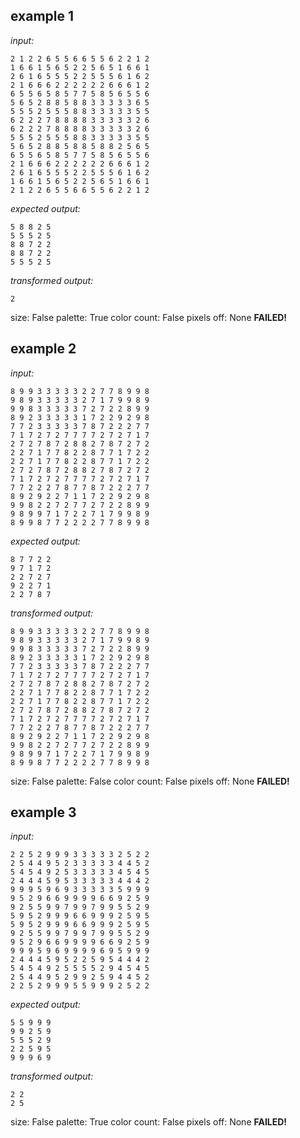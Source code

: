 
## example 1
*input:*
```
2 1 2 2 6 5 5 6 6 5 5 6 2 2 1 2
1 6 6 1 5 6 5 2 2 5 6 5 1 6 6 1
2 6 1 6 5 5 5 2 2 5 5 5 6 1 6 2
2 1 6 6 6 2 2 2 2 2 2 6 6 6 1 2
6 5 5 6 5 8 5 7 7 5 8 5 6 5 5 6
5 6 5 2 8 8 5 8 8 3 3 3 3 3 6 5
5 5 5 2 5 5 5 8 8 3 3 3 3 3 5 5
6 2 2 2 7 8 8 8 8 3 3 3 3 3 2 6
6 2 2 2 7 8 8 8 8 3 3 3 3 3 2 6
5 5 5 2 5 5 5 8 8 3 3 3 3 3 5 5
5 6 5 2 8 8 5 8 8 5 8 8 2 5 6 5
6 5 5 6 5 8 5 7 7 5 8 5 6 5 5 6
2 1 6 6 6 2 2 2 2 2 2 6 6 6 1 2
2 6 1 6 5 5 5 2 2 5 5 5 6 1 6 2
1 6 6 1 5 6 5 2 2 5 6 5 1 6 6 1
2 1 2 2 6 5 5 6 6 5 5 6 2 2 1 2
```
*expected output:*
```
5 8 8 2 5
5 5 5 2 5
8 8 7 2 2
8 8 7 2 2
5 5 5 2 5
```
*transformed output:*
```
2
```
size: False
palette: True
color count: False
pixels off: None
**FAILED!**

## example 2
*input:*
```
8 9 9 3 3 3 3 3 2 2 7 7 8 9 9 8
9 8 9 3 3 3 3 3 2 7 1 7 9 9 8 9
9 9 8 3 3 3 3 3 7 2 7 2 2 8 9 9
8 9 2 3 3 3 3 3 1 7 2 2 9 2 9 8
7 7 2 3 3 3 3 3 7 8 7 2 2 2 7 7
7 1 7 2 7 2 7 7 7 7 2 7 2 7 1 7
2 7 2 7 8 7 2 8 8 2 7 8 7 2 7 2
2 2 7 1 7 7 8 2 2 8 7 7 1 7 2 2
2 2 7 1 7 7 8 2 2 8 7 7 1 7 2 2
2 7 2 7 8 7 2 8 8 2 7 8 7 2 7 2
7 1 7 2 7 2 7 7 7 7 2 7 2 7 1 7
7 7 2 2 2 7 8 7 7 8 7 2 2 2 7 7
8 9 2 9 2 2 7 1 1 7 2 2 9 2 9 8
9 9 8 2 2 7 2 7 7 2 7 2 2 8 9 9
9 8 9 9 7 1 7 2 2 7 1 7 9 9 8 9
8 9 9 8 7 7 2 2 2 2 7 7 8 9 9 8
```
*expected output:*
```
8 7 7 2 2
9 7 1 7 2
2 2 7 2 7
9 2 2 7 1
2 2 7 8 7
```
*transformed output:*
```
8 9 9 3 3 3 3 3 2 2 7 7 8 9 9 8
9 8 9 3 3 3 3 3 2 7 1 7 9 9 8 9
9 9 8 3 3 3 3 3 7 2 7 2 2 8 9 9
8 9 2 3 3 3 3 3 1 7 2 2 9 2 9 8
7 7 2 3 3 3 3 3 7 8 7 2 2 2 7 7
7 1 7 2 7 2 7 7 7 7 2 7 2 7 1 7
2 7 2 7 8 7 2 8 8 2 7 8 7 2 7 2
2 2 7 1 7 7 8 2 2 8 7 7 1 7 2 2
2 2 7 1 7 7 8 2 2 8 7 7 1 7 2 2
2 7 2 7 8 7 2 8 8 2 7 8 7 2 7 2
7 1 7 2 7 2 7 7 7 7 2 7 2 7 1 7
7 7 2 2 2 7 8 7 7 8 7 2 2 2 7 7
8 9 2 9 2 2 7 1 1 7 2 2 9 2 9 8
9 9 8 2 2 7 2 7 7 2 7 2 2 8 9 9
9 8 9 9 7 1 7 2 2 7 1 7 9 9 8 9
8 9 9 8 7 7 2 2 2 2 7 7 8 9 9 8
```
size: False
palette: False
color count: False
pixels off: None
**FAILED!**

## example 3
*input:*
```
2 2 5 2 9 9 9 3 3 3 3 3 2 5 2 2
2 5 4 4 9 5 2 3 3 3 3 3 4 4 5 2
5 4 5 4 9 2 5 3 3 3 3 3 4 5 4 5
2 4 4 4 5 9 5 3 3 3 3 3 4 4 4 2
9 9 9 5 9 6 9 3 3 3 3 3 5 9 9 9
9 5 2 9 6 6 9 9 9 9 6 6 9 2 5 9
9 2 5 5 9 9 7 9 9 7 9 9 5 5 2 9
5 9 5 2 9 9 9 6 6 9 9 9 2 5 9 5
5 9 5 2 9 9 9 6 6 9 9 9 2 5 9 5
9 2 5 5 9 9 7 9 9 7 9 9 5 5 2 9
9 5 2 9 6 6 9 9 9 9 6 6 9 2 5 9
9 9 9 5 9 6 9 9 9 9 6 9 5 9 9 9
2 4 4 4 5 9 5 2 2 5 9 5 4 4 4 2
5 4 5 4 9 2 5 5 5 5 2 9 4 5 4 5
2 5 4 4 9 5 2 9 9 2 5 9 4 4 5 2
2 2 5 2 9 9 9 5 5 9 9 9 2 5 2 2
```
*expected output:*
```
5 5 9 9 9
9 9 2 5 9
5 5 5 2 9
2 2 5 9 5
9 9 9 6 9
```
*transformed output:*
```
2 2
2 5
```
size: False
palette: True
color count: False
pixels off: None
**FAILED!**
